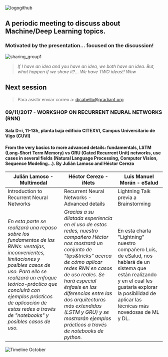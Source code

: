 ![logogithub](https://user-images.githubusercontent.com/30496090/32318047-3911142e-bfb6-11e7-847e-74eea566df28.png)

## A periodic meeting to discuss about Machine/Deep Learning topics. 
### Motivated by the presentation... focused on the discussion!
![sharing_group1](https://user-images.githubusercontent.com/30496090/31537549-e4db5ada-b002-11e7-9385-3dc08004c3e0.jpg)
> *If I have an idea and you have an idea, we both have an idea. But, what happen if we share it?... 
> We have TWO ideas!! Wow*

## Next session

> Para asistir enviar correo a: djcabello@gradiant.org

### 09/11/2017 - WORKSHOP ON RECURRENT NEURAL NETWORKS (RNN) 
#### Sala D+i, 11-13h, planta baja edificio CITEXVI, Campus Universitario de Vigo (CUVI)
#### From the very basics to more advanced details: fundamentals, LSTM (Long-Short Term Memory) vs GRU (Gated Recurrent Unit) networks, use cases in several fields (Natural Language Processing, Computer Vision, Sequence Modeling...). By Julián Lamoso and Héctor Cerezo

Julián Lamoso - Multimodal | Héctor Cerezo - iNets | Luis Manuel Morán - eSalud
-------------------------- | --------------------- | --------------------------
Introduction to Recurrent Neural Networks | Recurrent Neural Networks - Advanced details | Lightning Talk previa a Brainstorming
*En esta parte se realizará una repaso sobre los fundamentos de las RNNs: ventajas, inconvenientes, limitaciones y posibles casos de uso. Para ello se realizará un enfoque teórico-práctico que concluirá con ejemplos prácticos de aplicación de estas redes a través de "notebooks" y posibles casos de uso.* | *Gracias a su dilatada experiencia en el uso de estas redes, nuestro compañero Héctor nos mostrará un conjunto de "tips&tricks" acerca de cómo aplicar redes RNN en casos de uso reales. Se hará especial énfasis en las diferencias entre las dos arquitecturas más extendidas (LSTM y GRU) y se mostrarán ejemplos prácticos a través de notebooks de python.* | En esta charla "Lightning" nuestro compañero Luis, de eSalud, nos hablará de un sistema que están realizando y en el cual les gustaría explorar la posibilidad de aplicar las técnicas más novedosas de ML y DL.

![Timeline October](https://user-images.githubusercontent.com/30496090/31537535-d75bb76a-b002-11e7-98f1-35fb62b9ba16.png)
